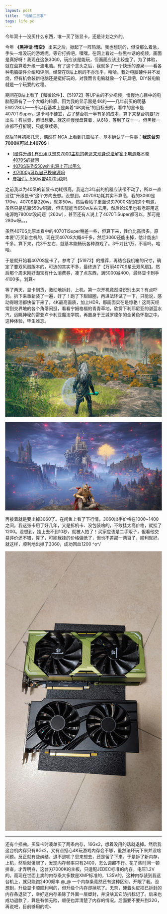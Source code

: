 ```yaml
---
layout: post
title:  "电脑二三事"
tags: life pc
---
```


今年双十一没买什么东西，唯一买了张显卡，还是计划之外的。

今年 **《黑神话·悟空》** 出来之后，掀起了一阵热潮。我也想玩的，但没那么着急，手头一堆没玩的游戏呢，等它打折吧，嘿嘿。在网上看过一些黑神话的视频，画面是真好呀！我现在这张3060，玩应该是能玩，但画面应该比较差了。为了体验，就在盘算着升级一波电脑。有了这个念头之后，我就多了一个快乐的源泉——看各种电脑硬件介绍和评测，经常在B站上刷的不亦乐乎，哈哈。我对电脑硬件并不发烧，但有机会装新电脑还是挺好玩的，对我而言电脑就像一个玩具吧，DIY装电脑就是一个玩耍的过程。

期间在B站上看了【和微论件】、【51972】等UP主的不少视频，慢慢地心目中的电脑配置有了一个大概的轮廓。因为我的显示器是4K的——几年前买的明基EW2780U——所以我基本上是奔着“4K爽玩”的目标去的，看中的显卡是4070TiSuper。这卡可不便宜，占了整台机一半有多的成本，算下来整台机要1万出头！有些贵，但很想要。就这样慢慢盘算着，从618，等到了双十一。但黑猴一直都不打折啊，只能继续等。

然后11月初那几天，偶然在 NGA 上看到几篇帖子，基本确认了一件事：**我这台刃7000K可以上4070S**！

- [[硬件升级] 有没用联想刃7000主机的老哥来现身说法解答下电源够不够4070S的疑问](https://bbs.nga.cn/read.php?tid=41356838&rand=262 )
- [4070S装到550w的电源上可以用么](https://nga.178.com/read.php?tid=40313166&rand=736 )
- [刃7000p可以自己换电源吗](https://ngabbs.com/read.php?tid=30557398 )
- [彦祖们，550w带4070s稳吗](https://nga.178.com/read.php?tid=39511193 )

<!--more-->

之前我以为40系的新显卡功耗很高，我这台3年前的机器应该带不动了，所以一直没往“升级显卡”这个方向去想。没想到，4070S功耗其实不算高，我的3060是170w，4070S是220w，就差50w。然后看帖子里面说刃7000K配的这个电源，虽然只是航嘉550w铜牌，但实际能当650w左右去用，然后论坛里也有老哥用这电源跑7800xt没问题（260w），甚至还有人说上了4070TiSuper都可以，那可是280w呀。。。

虽然4070S比原本看中的4070TiSuper稍差一些，但算下来，性价比高很多。原本要1万买新主机的，现在买4070S大概4千多，然后3060还能出掉，估计能出1千多。算下来，花3千左右，就基本能畅玩各种游戏了。3千对比1万，不香吗，哈哈。

于是就开始看4070S显卡了。参考了【51972】的推荐，再结合我机箱的尺寸，确定了要双风扇版本的，可选的其实不多，最终选了【万丽4070S星云双风扇】。然后那个周末刚好淘宝有什么消费券，凑了点东西，满5000减400，最终显卡到手4100多。划算~

等了两天，显卡到货，激动地拆封、上机。第一次开机竟然没识别出来？有点吓到。拆下来重新装了一遍，好了！跑了下甜甜圈，再进法环试了一下，只能说，感动得眼泪都快留下来了。4K最高画质，加上HDR，那画面实在是惊艳！这两天经常到交界地的各个角落闲逛，看看宁姆格福的青青草地，欣赏下利耶尼亚的湛蓝水汽，远眺神秘的雷亚卢卡利亚魔法学院，再置身于王城罗德尔的金黄色怀抱之中。这种体验，毕生难忘。

![elden-ring-10](/images/blog/2024-11-16-pc-upgrade/elden-ring-10.jpg)

![elden-ring-20](/images/blog/2024-11-16-pc-upgrade/elden-ring-20.jpg)

再接着就是要出掉3060了。在闲鱼上看了下行情，3060出手价格在1000~1400之间。我这张卡用了好几年，又是拆机卡、没包装啥的，不敢挂太高价格，就挂了1200。没想到，挂上去不到10秒，就被人拍了！买家应该是二手贩子，但看他交易评价还不错，算了，可能我挂的价格偏低了，但也不差那一两百了，顺利就好。就这样，顺利地出掉了3060，成功回血1200 \^o^/

![rtx-3060-and-4070s](/images/blog/2024-11-16-pc-upgrade/rtx-3060-and-4070s.jpg)

----

还有个插曲。买显卡时凑单买了两条内存，16Gx2，想着没用的话就退掉。然后我这台机内存只有8Gx2，又有点担心4K玩游戏内存会不够，虽然法环玩下来并没啥问题。反正就有些纠结，退不退呢？思来想去，还是留了下来，于是拆了新内存，上机，然后就傻眼了，发现内存频率只有2400，怎么调都不行。花了些时间一顿排查，才弄明白，这台刃7000K的主板，只适配JEDEC标准的内存，电压1.2V的。而现在世面上卖的内存条大多数是XMP标准的，1.35V的，这种内存装到我这台机上，就只能跑2400频率 @_@ 一个内存条竟然还有这种区别，开眼了我。没想到，升级显卡顺顺利利的，但升级个内存却掉坑了。无奈，硬着头皮把已拆封的内存条退货了，幸好这内存条除了外面一层塑封，并没啥其它防拆标记了。后来也成功退款了，算是有惊无险，顺便也弄清楚了内存的情况。后面要不要升到32G，再说吧，目前够用的呢~
